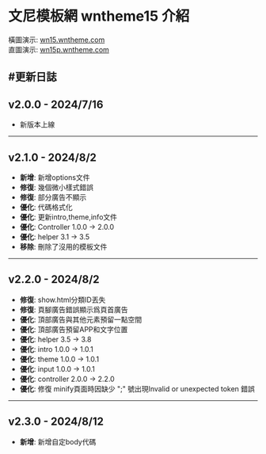 # 文尼模板網 wntheme15 介紹

橫圖演示: [wn15.wntheme.com](https://wn15.wntheme.com/)  
直圖演示: [wn15p.wntheme.com](https://wn15p.wntheme.com/)

#更新日誌
---
## v2.0.0 - 2024/7/16
- 新版本上線
---
## v2.1.0 - 2024/8/2
- **新增**: 新增options文件
- **修復**: 幾個微小樣式錯誤
- **修復**: 部分廣告不顯示
- **優化**: 代碼格式化
- **優化**: 更新intro,theme,info文件
- **優化**: Controller 1.0.0 -> 2.0.0
- **優化**: helper 3.1 -> 3.5
- **移除**: 刪除了沒用的模板文件
---
## v2.2.0 - 2024/8/2
- **修復**: show.html分類ID丟失
- **修復**: 頁腳廣告錯誤顯示爲頁首廣告
- **優化**: 頂部廣告與其他元素預留一點空間
- **優化**: 頂部廣告預留APP和文字位置
- **優化**: helper 3.5 -> 3.8
- **優化**: intro 1.0.0 -> 1.0.1
- **優化**: theme 1.0.0 -> 1.0.1
- **優化**: input 1.0.0 -> 1.0.1
- **優化**: controller 2.0.0 -> 2.2.0
- **優化**: 修復 minify頁面時因缺少 ";" 號出現Invalid or unexpected token 錯誤
---
## v2.3.0 - 2024/8/12
- **新增**: 新增自定body代碼
